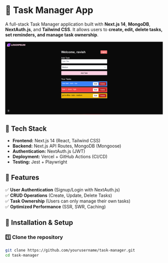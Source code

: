 # 📝 Task Manager App  

A full-stack Task Manager application built with **Next.js 14**, **MongoDB**, **NextAuth.js**, and **Tailwind CSS**. It allows users to **create, edit, delete tasks, set reminders, and manage task ownership**.

![Task Manager Screenshot](public/screenshot.png)

## 🚀 Tech Stack  
- **Frontend:** Next.js 14 (React, Tailwind CSS)  
- **Backend:** Next.js API Routes, MongoDB (Mongoose)  
- **Authentication:** NextAuth.js (JWT)  
- **Deployment:** Vercel + GitHub Actions (CI/CD)  
- **Testing:** Jest + Playwright  

## 📌 Features  
✅ **User Authentication** (Signup/Login with NextAuth.js)  
✅ **CRUD Operations** (Create, Update, Delete Tasks)  
✅ **Task Ownership** (Users can only manage their own tasks)  
✅ **Optimized Performance** (SSR, SWR, Caching)  

## 🔧 Installation & Setup  
### 1️⃣ Clone the repository  
```bash
git clone https://github.com/yourusername/task-manager.git
cd task-manager
